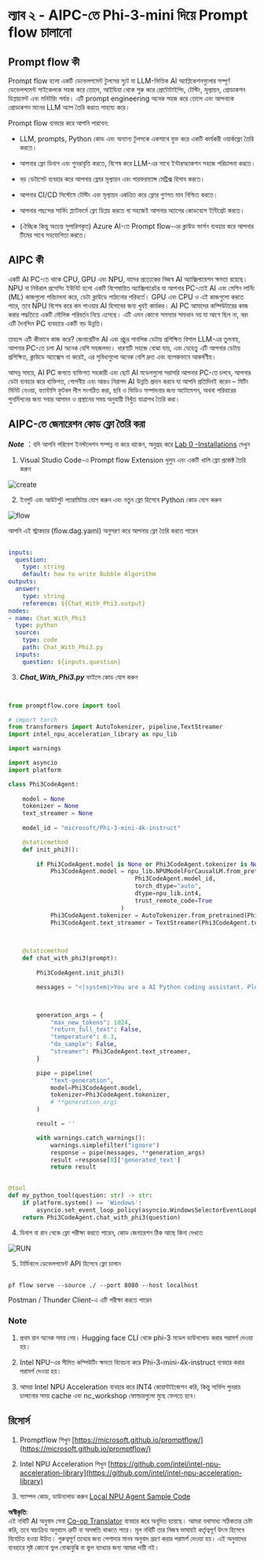 <!--
CO_OP_TRANSLATOR_METADATA:
{
  "original_hash": "bc29f7fe7fc16bed6932733eac8c81b8",
  "translation_date": "2025-07-17T03:56:24+00:00",
  "source_file": "md/02.Application/02.Code/Phi3/VSCodeExt/HOL/AIPC/02.PromptflowWithNPU.md",
  "language_code": "bn"
}
-->
# **ল্যাব ২ - AIPC-তে Phi-3-mini দিয়ে Prompt flow চালানো**

## **Prompt flow কী**

Prompt flow হলো একটি ডেভেলপমেন্ট টুলসের স্যুট যা LLM-ভিত্তিক AI অ্যাপ্লিকেশনগুলোর সম্পূর্ণ ডেভেলপমেন্ট সাইকেলকে সহজ করে তোলে, আইডিয়া থেকে শুরু করে প্রোটোটাইপিং, টেস্টিং, মূল্যায়ন, প্রোডাকশন ডিপ্লয়মেন্ট এবং মনিটরিং পর্যন্ত। এটি prompt engineering অনেক সহজ করে তোলে এবং আপনাকে প্রোডাকশন মানের LLM অ্যাপ তৈরি করতে সাহায্য করে।

Prompt flow ব্যবহার করে আপনি পারবেন:

- LLM, prompts, Python কোড এবং অন্যান্য টুলসকে একসাথে যুক্ত করে একটি কার্যকরী ওয়ার্কফ্লো তৈরি করতে।

- আপনার ফ্লো ডিবাগ এবং পুনরাবৃত্তি করতে, বিশেষ করে LLM-এর সাথে ইন্টারঅ্যাকশন সহজে পরিচালনা করতে।

- বড় ডেটাসেট ব্যবহার করে আপনার ফ্লোর মূল্যায়ন এবং পারফরম্যান্স মেট্রিক্স হিসাব করতে।

- আপনার CI/CD সিস্টেমে টেস্টিং এবং মূল্যায়ন একত্রিত করে ফ্লোর গুণগত মান নিশ্চিত করতে।

- আপনার পছন্দের সার্ভিং প্ল্যাটফর্মে ফ্লো ডিপ্লয় করতে বা সহজেই আপনার অ্যাপের কোডবেসে ইন্টিগ্রেট করতে।

- (ঐচ্ছিক কিন্তু অত্যন্ত সুপারিশকৃত) Azure AI-তে Prompt flow-এর ক্লাউড ভার্সন ব্যবহার করে আপনার টিমের সাথে সহযোগিতা করতে।

## **AIPC কী**

একটি AI PC-তে থাকে CPU, GPU এবং NPU, যাদের প্রত্যেকের নিজস্ব AI অ্যাক্সিলারেশন ক্ষমতা রয়েছে। NPU বা নিউরাল প্রসেসিং ইউনিট হলো একটি বিশেষায়িত অ্যাক্সিলারেটর যা আপনার PC-তেই AI এবং মেশিন লার্নিং (ML) কাজগুলো পরিচালনা করে, ডেটা ক্লাউডে পাঠানোর পরিবর্তে। GPU এবং CPU ও এই কাজগুলো করতে পারে, তবে NPU বিশেষ করে কম পাওয়ার AI হিসাবের জন্য খুবই কার্যকর। AI PC আমাদের কম্পিউটারের কাজ করার পদ্ধতিতে একটি মৌলিক পরিবর্তন নিয়ে এসেছে। এটি এমন কোনো সমস্যার সমাধান নয় যা আগে ছিল না, বরং এটি দৈনন্দিন PC ব্যবহারে একটি বড় উন্নতি।

তাহলে এটি কীভাবে কাজ করে? জেনারেটিভ AI এবং প্রচুর পাবলিক ডেটায় প্রশিক্ষিত বিশাল LLM-এর তুলনায়, আপনার PC-তে চলা AI অনেক বেশি সহজলভ্য। ধারণাটি সহজে বোঝা যায়, এবং যেহেতু এটি আপনার ডেটায় প্রশিক্ষিত, ক্লাউডে অ্যাক্সেস না করেই, এর সুবিধাগুলো অনেক বেশি দ্রুত এবং ব্যাপকভাবে আকর্ষণীয়।

আসন্ন সময়ে, AI PC জগতে ব্যক্তিগত সহকারী এবং ছোট AI মডেলগুলো সরাসরি আপনার PC-তে চলবে, আপনার ডেটা ব্যবহার করে ব্যক্তিগত, গোপনীয় এবং আরও নিরাপদ AI উন্নতি প্রদান করবে যা আপনি প্রতিদিনই করেন – মিটিং মিনিট নেওয়া, ফ্যান্টাসি ফুটবল লীগ সংগঠিত করা, ছবি ও ভিডিও সম্পাদনার জন্য অটোমেশন, অথবা পরিবারের পুনর্মিলনের জন্য সবার আগমন ও প্রস্থানের সময় অনুযায়ী নিখুঁত যাত্রাপথ তৈরি করা।

## **AIPC-তে জেনারেশন কোড ফ্লো তৈরি করা**

***Note*** ：যদি আপনি পরিবেশ ইনস্টলেশন সম্পন্ন না করে থাকেন, অনুগ্রহ করে [Lab 0 -Installations](./01.Installations.md) দেখুন

1. Visual Studio Code-এ Prompt flow Extension খুলুন এবং একটি খালি ফ্লো প্রজেক্ট তৈরি করুন

![create](../../../../../../../../../translated_images/pf_create.bde888dc83502eba082a058175bbf1eee6791219795393a386b06fd3043ec54d.bn.png)

2. ইনপুট এবং আউটপুট প্যারামিটার যোগ করুন এবং নতুন ফ্লো হিসেবে Python কোড যোগ করুন

![flow](../../../../../../../../../translated_images/pf_flow.520824c0969f2a94f17e947f86bdc4b4c6c88a2efa394fe3bcfb58c0dbc578a7.bn.png)

আপনি এই স্ট্রাকচার (flow.dag.yaml) অনুসরণ করে আপনার ফ্লো তৈরি করতে পারেন

```yaml

inputs:
  question:
    type: string
    default: how to write Bubble Algorithm
outputs:
  answer:
    type: string
    reference: ${Chat_With_Phi3.output}
nodes:
- name: Chat_With_Phi3
  type: python
  source:
    type: code
    path: Chat_With_Phi3.py
  inputs:
    question: ${inputs.question}


```

3. ***Chat_With_Phi3.py*** ফাইলে কোড যোগ করুন

```python


from promptflow.core import tool

# import torch
from transformers import AutoTokenizer, pipeline,TextStreamer
import intel_npu_acceleration_library as npu_lib

import warnings

import asyncio
import platform

class Phi3CodeAgent:
    
    model = None
    tokenizer = None
    text_streamer = None
    
    model_id = "microsoft/Phi-3-mini-4k-instruct"

    @staticmethod
    def init_phi3():
        
        if Phi3CodeAgent.model is None or Phi3CodeAgent.tokenizer is None or Phi3CodeAgent.text_streamer is None:
            Phi3CodeAgent.model = npu_lib.NPUModelForCausalLM.from_pretrained(
                                    Phi3CodeAgent.model_id,
                                    torch_dtype="auto",
                                    dtype=npu_lib.int4,
                                    trust_remote_code=True
                                )
            Phi3CodeAgent.tokenizer = AutoTokenizer.from_pretrained(Phi3CodeAgent.model_id)
            Phi3CodeAgent.text_streamer = TextStreamer(Phi3CodeAgent.tokenizer, skip_prompt=True)

    

    @staticmethod
    def chat_with_phi3(prompt):
        
        Phi3CodeAgent.init_phi3()

        messages = "<|system|>You are a AI Python coding assistant. Please help me to generate code in Python.The answer only genertated Python code, but any comments and instructions do not need to be generated<|end|><|user|>" + prompt +"<|end|><|assistant|>"



        generation_args = {
            "max_new_tokens": 1024,
            "return_full_text": False,
            "temperature": 0.3,
            "do_sample": False,
            "streamer": Phi3CodeAgent.text_streamer,
        }

        pipe = pipeline(
            "text-generation",
            model=Phi3CodeAgent.model,
            tokenizer=Phi3CodeAgent.tokenizer,
            # **generation_args
        )

        result = ''

        with warnings.catch_warnings():
            warnings.simplefilter("ignore")
            response = pipe(messages, **generation_args)
            result =response[0]['generated_text']
            return result


@tool
def my_python_tool(question: str) -> str:
    if platform.system() == 'Windows':
        asyncio.set_event_loop_policy(asyncio.WindowsSelectorEventLoopPolicy())
    return Phi3CodeAgent.chat_with_phi3(question)


```

4. ডিবাগ বা রান থেকে ফ্লো পরীক্ষা করতে পারেন, কোড জেনারেশন ঠিক আছে কিনা দেখতে

![RUN](../../../../../../../../../translated_images/pf_run.4239e8a0b420a58284edf6ee1471c1697c345670313c8e7beac0edaee15b9a9d.bn.png)

5. টার্মিনালে ডেভেলপমেন্ট API হিসেবে ফ্লো চালান

```

pf flow serve --source ./ --port 8080 --host localhost   

```

Postman / Thunder Client-এ এটি পরীক্ষা করতে পারেন

### **Note**

1. প্রথম রান অনেক সময় নেয়। Hugging face CLI থেকে phi-3 মডেল ডাউনলোড করার পরামর্শ দেওয়া হয়।

2. Intel NPU-এর সীমিত কম্পিউটিং ক্ষমতা বিবেচনা করে Phi-3-mini-4k-instruct ব্যবহার করার পরামর্শ দেওয়া হয়।

3. আমরা Intel NPU Acceleration ব্যবহার করে INT4 কোয়ান্টাইজেশন করি, কিন্তু সার্ভিস পুনরায় চালানোর সময় cache এবং nc_workshop ফোল্ডারগুলো মুছে ফেলতে হবে।

## **রিসোর্স**

1. Promptflow শিখুন [https://microsoft.github.io/promptflow/](https://microsoft.github.io/promptflow/)

2. Intel NPU Acceleration শিখুন [https://github.com/intel/intel-npu-acceleration-library](https://github.com/intel/intel-npu-acceleration-library)

3. স্যাম্পল কোড, ডাউনলোড করুন [Local NPU Agent Sample Code](../../../../../../../../../code/07.Lab/01/AIPC)

**অস্বীকৃতি**:  
এই নথিটি AI অনুবাদ সেবা [Co-op Translator](https://github.com/Azure/co-op-translator) ব্যবহার করে অনূদিত হয়েছে। আমরা যথাসাধ্য সঠিকতার চেষ্টা করি, তবে স্বয়ংক্রিয় অনুবাদে ত্রুটি বা অসঙ্গতি থাকতে পারে। মূল নথিটি তার নিজস্ব ভাষায়ই কর্তৃত্বপূর্ণ উৎস হিসেবে বিবেচিত হওয়া উচিত। গুরুত্বপূর্ণ তথ্যের জন্য পেশাদার মানব অনুবাদ গ্রহণ করার পরামর্শ দেওয়া হয়। এই অনুবাদের ব্যবহারে সৃষ্ট কোনো ভুল বোঝাবুঝি বা ভুল ব্যাখ্যার জন্য আমরা দায়ী নই।